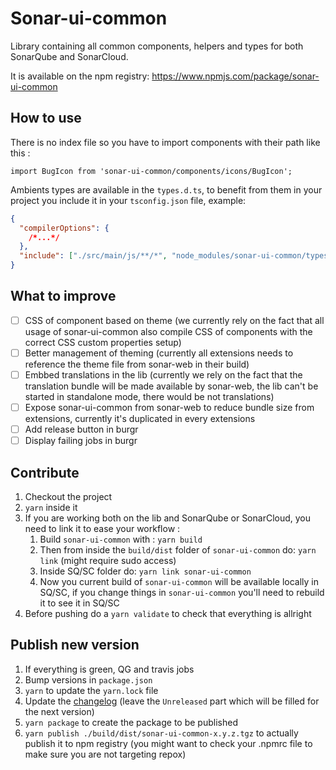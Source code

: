 # Sonar-ui-common

Library containing all common components, helpers and types for both SonarQube and SonarCloud.

It is available on the npm registry: https://www.npmjs.com/package/sonar-ui-common

## How to use

There is no index file so you have to import components with their path like this :

```Ts
import BugIcon from 'sonar-ui-common/components/icons/BugIcon';
```

Ambients types are available in the `types.d.ts`, to benefit from them in your project you include it in your `tsconfig.json` file, example:

```json
{
  "compilerOptions": {
    /*...*/
  },
  "include": ["./src/main/js/**/*", "node_modules/sonar-ui-common/types.d.ts"]
}
```

## What to improve

- [ ] CSS of component based on theme (we currently rely on the fact that all usage of sonar-ui-common also compile CSS of components with the correct CSS custom properties setup)
- [ ] Better management of theming (currently all extensions needs to reference the theme file from sonar-web in their build)
- [ ] Embbed translations in the lib (currently we rely on the fact that the translation bundle will be made available by sonar-web, the lib can't be started in standalone mode, there would be not translations)
- [ ] Expose sonar-ui-common from sonar-web to reduce bundle size from extensions, currently it's duplicated in every extensions
- [ ] Add release button in burgr
- [ ] Display failing jobs in burgr

## Contribute

1. Checkout the project
2. `yarn` inside it
3. If you are working both on the lib and SonarQube or SonarCloud, you need to link it to ease your workflow :
   1. Build `sonar-ui-common` with : `yarn build`
   2. Then from inside the `build/dist` folder of `sonar-ui-common` do: `yarn link` (might require sudo access)
   3. Inside SQ/SC folder do: `yarn link sonar-ui-common`
   4. Now you current build of `sonar-ui-common` will be available locally in SQ/SC, if you change things in `sonar-ui-common` you'll need to rebuild it to see it in SQ/SC
4. Before pushing do a `yarn validate` to check that everything is allright

## Publish new version

1. If everything is green, QG and travis jobs
2. Bump versions in `package.json`
3. `yarn` to update the `yarn.lock` file
4. Update the [changelog](./CHANGELOG.md) (leave the `Unreleased` part which will be filled for the next version)
5. `yarn package` to create the package to be published
6. `yarn publish ./build/dist/sonar-ui-common-x.y.z.tgz` to actually publish it to npm registry (you might want to check your .npmrc file to make sure you are not targeting repox)
